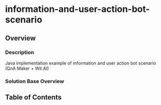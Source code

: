 # information-and-user-action-bot-scenario

## Overview

### Description

Java implementation example of information and user action bot scenario (QnA Maker + Wit.AI)

### Solution Base Overview

## Table of Contents